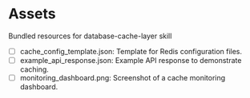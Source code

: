 # Assets

Bundled resources for database-cache-layer skill

- [ ] cache_config_template.json: Template for Redis configuration files.
- [ ] example_api_response.json: Example API response to demonstrate caching.
- [ ] monitoring_dashboard.png: Screenshot of a cache monitoring dashboard.

